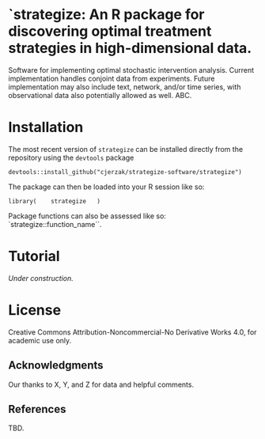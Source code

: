 # `strategize: An R package for discovering optimal treatment strategies in high-dimensional data. 

Software for implementing optimal stochastic intervention analysis. Current implementation handles conjoint data from experiments. Future implementation may also include text, network, and/or time series, with observational data also potentially allowed as well. ABC.

# Installation
The most recent version of `strategize` can be installed directly from the repository using the `devtools` package
```
devtools::install_github("cjerzak/strategize-software/strategize")
```

The package can then be loaded into your R session like so: 
```
library(    strategize   )
```
Package functions can also be assessed like so: `strategize::function_name``. 

# Tutorial 
*Under construction.* 

# License
Creative Commons Attribution-Noncommercial-No Derivative Works 4.0, for academic use only.

## Acknowledgments
Our thanks to X, Y, and Z for data and helpful comments.

## References 
TBD.
